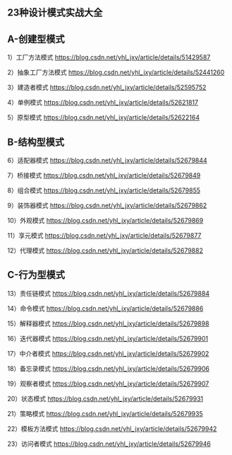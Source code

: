 ## 23种设计模式实战大全
## A-创建型模式

1）工厂方法模式
https://blog.csdn.net/yhl_jxy/article/details/51429587

2）抽象工厂方法模式
https://blog.csdn.net/yhl_jxy/article/details/52441260

3）建造者模式
https://blog.csdn.net/yhl_jxy/article/details/52595752

4）单例模式
https://blog.csdn.net/yhl_jxy/article/details/52621817

5）原型模式
https://blog.csdn.net/yhl_jxy/article/details/52622164


## B-结构型模式

6）适配器模式
https://blog.csdn.net/yhl_jxy/article/details/52679844

7）桥接模式
https://blog.csdn.net/yhl_jxy/article/details/52679849

8）组合模式
https://blog.csdn.net/yhl_jxy/article/details/52679855

9）装饰器模式
https://blog.csdn.net/yhl_jxy/article/details/52679862

10）外观模式
https://blog.csdn.net/yhl_jxy/article/details/52679869

11）享元模式
https://blog.csdn.net/yhl_jxy/article/details/52679877

12）代理模式
https://blog.csdn.net/yhl_jxy/article/details/52679882

## C-行为型模式
13）责任链模式
https://blog.csdn.net/yhl_jxy/article/details/52679884

14）命令模式
https://blog.csdn.net/yhl_jxy/article/details/52679886

15）解释器模式
https://blog.csdn.net/yhl_jxy/article/details/52679898

16）迭代器模式
https://blog.csdn.net/yhl_jxy/article/details/52679901

17）中介者模式
https://blog.csdn.net/yhl_jxy/article/details/52679902

18）备忘录模式
https://blog.csdn.net/yhl_jxy/article/details/52679906

19）观察者模式
https://blog.csdn.net/yhl_jxy/article/details/52679907

20）状态模式
https://blog.csdn.net/yhl_jxy/article/details/52679931

21）策略模式
https://blog.csdn.net/yhl_jxy/article/details/52679935

22）模板方法模式
https://blog.csdn.net/yhl_jxy/article/details/52679942

23）访问者模式
https://blog.csdn.net/yhl_jxy/article/details/52679946

